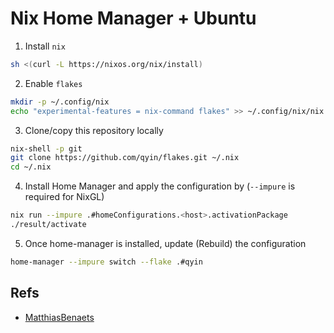 # Nix Home Manager + Ubuntu

1. Install `nix`

```bash
sh <(curl -L https://nixos.org/nix/install)
```

2. Enable `flakes`

```bash
mkdir -p ~/.config/nix
echo "experimental-features = nix-command flakes" >> ~/.config/nix/nix.conf
```

3. Clone/copy this repository locally

```bash
nix-shell -p git
git clone https://github.com/qyin/flakes.git ~/.nix 
cd ~/.nix
```

4. Install Home Manager and apply the configuration by
   (`--impure` is required for NixGL)

```bash
nix run --impure .#homeConfigurations.<host>.activationPackage
./result/activate
```

5. Once home-manager is installed, update (Rebuild) the configuration

```bash
home-manager --impure switch --flake .#qyin
```

## Refs

* [MatthiasBenaets](https://github.com/MatthiasBenaets)
